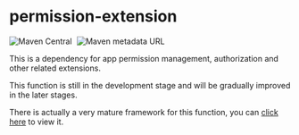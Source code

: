 # permission-extension

![Maven Central](https://img.shields.io/maven-central/v/com.highcapable.betterandroid/permission-extension?logo=apachemaven&logoColor=orange&style=flat-square)
<span style="margin-left: 5px"/>
![Maven metadata URL](https://img.shields.io/maven-metadata/v?metadataUrl=https%3A%2F%2Fraw.githubusercontent.com%2FHighCapable%2Fmaven-repository%2Frefs%2Fheads%2Fmain%2Frepository%2Freleases%2Fcom%2Fhighcapable%2Fbetterandroid%2Fpermission-extension%2Fmaven-metadata.xml&logo=apachemaven&logoColor=orange&label=highcapable-maven-releases&style=flat-square)

This is a dependency for app permission management, authorization and other related extensions.

This function is still in the development stage and will be gradually improved in the later stages.

There is actually a very mature framework for this
function, you can [click here](https://github.com/getActivity/XXPermissions) to view it.